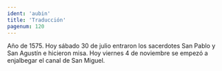 ```yaml
---
ident: 'aubin'
title: 'Traducción'
pagenum: 120
---
```

Año de 1575.
Hoy sábado 30 de julio entraron los sacerdotes San Pablo y San Agustín e hicieron misa.
Hoy viernes 4 de noviembre se empezó a enjalbegar el canal de San Miguel.
